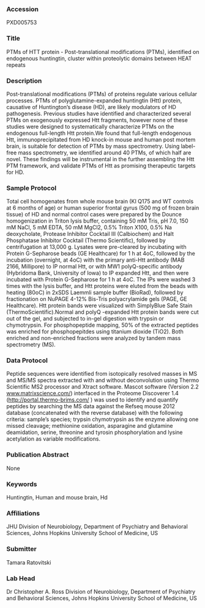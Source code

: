 ### Accession
PXD005753

### Title
PTMs of HTT protein -  Post-translational modifications (PTMs), identified on endogenous huntingtin, cluster within proteolytic domains between HEAT repeats

### Description
Post-translational modifications (PTMs) of proteins regulate various cellular processes. PTMs of polyglutamine-expanded huntingtin (Htt) protein, causative of Huntington’s disease (HD), are likely modulators of HD pathogenesis.   Previous studies have identified and characterized several PTMs on exogenously expressed Htt fragments, however none of these studies were designed to systematically characterize PTMs on the endogenous full-length Htt protein.We found that full-length endogenous Htt, immunoprecipitated from HD knock-in mouse and human post mortem brain, is suitable for detection of PTMs by mass spectrometry. Using label-free mass spectrometry, we identified around 40 PTMs, of which half are novel. These findings will be instrumental in the further assembling the Htt PTM framework, and validate PTMs of Htt as promising therapeutic targets for HD.

### Sample Protocol
Total cell homogenates from whole mouse brain (KI Q175 and WT controls at 6 months of age) or human superior frontal gyrus (500 mg of frozen brain tissue) of HD and normal control cases were prepared by the Dounce homogenization in Triton lysis buffer, containing 50 mM Tris, pH 7.0, 150 mM NaCl, 5 mM EDTA, 50 mM MgCl2, 0.5% Triton X100, 0.5% Na deoxycholate, Protease Inhibitor Cocktail III (Calbiochem) and Halt Phosphatase Inhibitor Cocktail (Thermo Scientific), followed by centrifugation at 13,000 g.  Lysates were pre-cleared by incubating with Protein G-Sepharose beads (GE Healthcare) for 1 h at 4oC, followed by the incubation (overnight, at 4oC) with the primary anti-Htt antibody (MAB 2166, Millipore) to IP normal Htt, or with MW1 polyQ-specific antibody (Hybridoma Bank, University of Iowa) to IP expanded Htt, and then were incubated with Protein G-Sepharose for 1 h at 4oC. The IPs were washed 3 times with the lysis buffer, and Htt proteins were eluted from the beads with heating (80oC) in 2xSDS Laemmli sample buffer (BioRad), followed by fractionation on NuPAGE 4-12% Bis-Tris polyacrylamide gels (PAGE, GE Healthcare). Htt protein bands were visualized with SimplyBlue Safe Stain (ThermoScientific).Normal and polyQ -expanded Htt protein bands were cut out of the gel, and subjected to in-gel digestion with trypsin or chymotrypsin. For phosphopeptide mapping, 50% of the extracted peptides was enriched for phosphopepitdes using titanium dioxide (TiO2). Both enriched and non-enriched fractions were analyzed by tandem mass spectrometry (MS).

### Data Protocol
Peptide sequences were identified from isotopically resolved masses in MS and MS/MS spectra extracted with and without deconvolution using Thermo Scientific MS2 processor and Xtract software. Mascot software (Version 2.2 www.matrixscience.com/)  interfaced in the Proteome Discoverer 1.4 (http://portal.thermo-brims.com/ ) was used to identify and quantify peptides by searching the MS data against the Refseq mouse 2012 database (concatenated with the reverse database) with the following criteria: sample’s species; trypsin  chymotrypsin  as the enzyme allowing one missed cleavage; methionine oxidation, asparagine and glutamine deamidation, serine, threonine and tyrosin phosphorylation and lysine acetylation  as variable modifications.

### Publication Abstract
None

### Keywords
Huntingtin, Human and mouse brain, Hd

### Affiliations
JHU
Division of Neurobiology, Department of Psychiatry and Behavioral Sciences, Johns Hopkins University School of Medicine, US

### Submitter
Tamara Ratovitski

### Lab Head
Dr Christopher A. Ross
Division of Neurobiology, Department of Psychiatry and Behavioral Sciences, Johns Hopkins University School of Medicine, US


